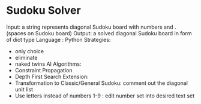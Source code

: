 # Sudoku Solver 
Input: a string represents diagonal Sudoku board with numbers and . (spaces on Sudoku board)
Output: a solved diagonal Sudoku board in form of dict type 
Language : Python 
Strategies: 
- only choice 
- eliminate 
- naked twins
AI Algorithms:
- Constraint Propagation 
- Depth First Search
Extension:
- Transformation to Classic/General Sudoku: comment out the diagonal unit list 
- Use letters instead of numbers 1-9 : edit number set into desired text set


